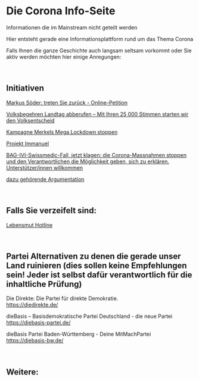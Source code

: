 # Die Corona Info-Seite
Informationen die im Mainstream nicht geteilt werden

Hier entsteht gerade eine Informationsplattform rund um das Thema Corona

Falls Ihnen die ganze Geschichte auch langsam seltsam vorkommt oder Sie aktiv werden möchten hier einige Anregungen:
<br/><br/><br/>

<h2>Initiativen</h2>

<a href="https://www.openpetition.de/petition/online/markus-soeder-treten-sie-zurueck">Markus Söder: treten Sie zurück - Online-Petition</a>

<a href="https://buendnis-landtag-abberufen.de">Volksbegehren Landtag abberufen – Mit Ihren 25 000 Stimmen starten wir den Volksentscheid</a>

<a href="https://www.civilpetition.de/kampagne/merkels-mega-lockdown-stoppen/startseite">Kampagne Merkels Mega Lockdown stoppen</a>

<a href="https://projekt-immanuel.de/Startseite">Projekt Immanuel</a>

<a href="https://www.bag-ivi-swissmedic-fall.ch/index.html">BAG-IVI-Swissmedic-Fall, jetzt klagen: die Corona-Massnahmen stoppen und den Verantwortlichen die Möglichkeit geben, sich zu erklären. Unterstützer/innen willkommen</a>

<a href="https://www.bag-ivi-swissmedic-fall.ch/01_argumentation.htm">dazu gehörende Argumentation</a>
<br/><br/><br/>

<h2>Falls Sie verzeifelt sind:</h2>

<a href="http://www.lebensmut-hotline.de/">Lebensmut Hotline</a>
<br/><br/><br/>

<h2>Partei Alternativen zu denen die gerade unser Land ruinieren (dies sollen keine Empfehlungen sein! Jeder ist selbst dafür verantwortlich für die inhaltliche Prüfung)</h2>

Die Direkte: Die Partei für direkte Demokratie.<br>
https://diedirekte.de/

dieBasis – Basisdemokratische Partei Deutschland - die neue Partei<br>
https://diebasis-partei.de/

dieBasis Partei Baden-Württemberg - Deine MitMachPartei<br>
https://diebasis-bw.de/
<br/><br/><br/>

<h2>Weitere:</h2>

<a href=""></a>
<a href=""></a>
